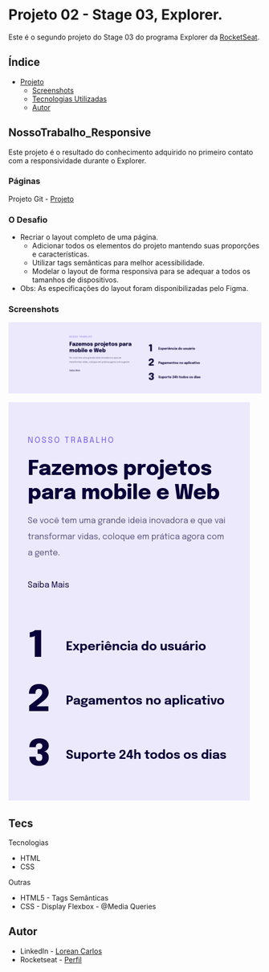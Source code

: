 # Projeto 02 - Stage 03, Explorer.

Este é o segundo projeto do Stage 03 do programa Explorer da [RocketSeat](rocketseat.com.br/).

## Índice

- [Projeto](#NossoTrabalho_Responsive)
  - [Screenshots](#screenshots)
  - [Tecnologias Utilizadas](#tecs)
  - [Autor](#autor)

## NossoTrabalho_Responsive

Este projeto é o resultado do conhecimento adquirido no primeiro contato com a responsividade durante o Explorer.  

### Páginas

Projeto Git - [Projeto](https://loreancarlos.github.io/NossoTrabalho_Responsive/)

### O Desafio

- Recriar o layout completo de uma página.
    - Adicionar todos os elementos do projeto mantendo suas proporções e características.
    - Utilizar tags semânticas para melhor acessibilidade.
    - Modelar o layout de forma responsiva para se adequar a todos os tamanhos de dispositivos. 
- Obs: As especificações do layout foram disponibilizadas pelo Figma.

### Screenshots

![](./img/screenshot.png)

![](./img/screenshot-mobile.png)

## Tecs

Tecnologias

- HTML
- CSS

Outras

- HTML5 - Tags Semânticas
- CSS - Display Flexbox - @Media Queries

## Autor

- LinkedIn - [Lorean Carlos](https://www.linkedin.com/in/lorean-carlos-fernandes-soares-03220121a/)
- Rocketseat - [Perfil](https://app.rocketseat.com.br/me/loreancarlos)